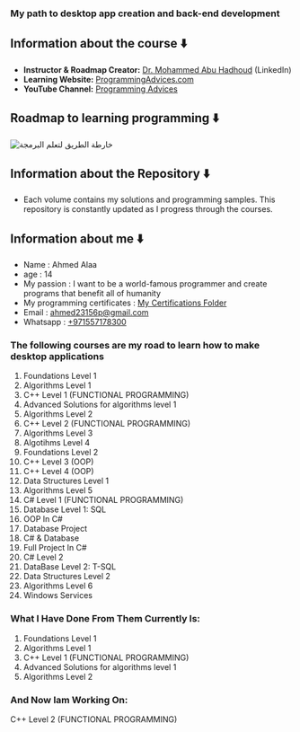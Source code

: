 ### My path to desktop app creation and back-end development 
## Information about the course ⬇️
* **Instructor & Roadmap Creator:** [Dr. Mohammed Abu Hadhoud](https://www.linkedin.com/in/abuhadhoud/) (LinkedIn)
* **Learning Website:** [ProgrammingAdvices.com](https://www.programmingadvices.com)
* **YouTube Channel:** [Programming Advices](https://www.youtube.com/@ProgrammingAdvices)
## Roadmap to learning programming ⬇️
![خارطة الطريق لتعلم البرمجة](https://github.com/user-attachments/assets/d30e2a41-2704-4d5d-a143-956c6b5670c3)

## Information about the Repository ⬇️
* Each volume contains my solutions and programming samples. This repository is constantly updated as I progress through the courses.
## Information about me ⬇️
* Name : Ahmed Alaa
* age  : 14
* My passion : I want to be a world-famous programmer and create programs that benefit all of humanity
* My programming certificates : [My Certifications Folder]([./0.%20My%20Certifications](https://github.com/Ahmed7-source/My-project/tree/main/0.My%20programming%20certificates))
* Email : ahmed23156p@gmail.com <br>
* Whatsapp : [+971557178300](https://wa.me/971557178300)
### The following courses are my road to learn how to make desktop applications
01. Foundations Level 1
02. Algorithms Level 1
03. C++ Level 1 (FUNCTIONAL PROGRAMMING)
04. Advanced Solutions for algorithms level 1
05. Algorithms Level 2
06. C++ Level 2 (FUNCTIONAL PROGRAMMING)
07. Algorithms Level 3
08. Algotihms Level 4
09. Foundations Level 2
10. C++ Level 3 (OOP)
11. C++ Level 4 (OOP)
12. Data Structures Level 1
13. Algorithms Level 5
14. C# Level 1 (FUNCTIONAL PROGRAMMING)
15. Database Level 1: SQL
16. OOP In C#
17. Database Project
18. C# & Database
19. Full Project In C#
20. C# Level 2
21. DataBase Level 2: T-SQL
22. Data Structures Level 2
23. Algorithms Level 6
24. Windows Services
### What I Have Done From Them Currently Is:
01. Foundations Level 1
02. Algorithms Level 1
03. C++ Level 1 (FUNCTIONAL PROGRAMMING)
04. Advanced Solutions for algorithms level 1
05. Algorithms Level 2
### And Now Iam Working On:
C++ Level 2 (FUNCTIONAL PROGRAMMING)
